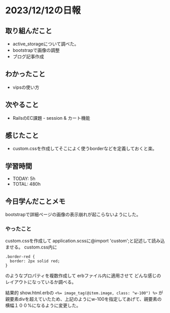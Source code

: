 # 2023/12/12の日報


## 取り組んだこと
- active_storageについて調べた。
- bootstrapで画像の調整
- ブログ記事作成

## わかったこと
-  vipsの使い方

## 次やること
- RailsのEC課題 - session & カート機能
 
## 感じたこと
- custom.cssを作成してそこによく使うborderなどを定義しておくと楽。

## 学習時間
- TODAY: 5h
- TOTAL: 480h


## 今日学んだことメモ

bootstrapで詳細ページの画像の表示崩れが起こらないようにした。

### やったこと
custom.cssを作成して
application.scssに@import 'custom';と記述して読み込ませる。
custom.css内に
```
.border-red {
  border: 2px solid red;
}
```
のようなプロパティを複数作成して
erbファイル内に適用させて
どんな感じのレイアウトになっているか調べる。


結果的
show.html.erbの
``<%= image_tag(@item.image, class: "w-100") %>``
が親要素divを超えていたため、上記のようにw-100を指定してあげて、親要素の横幅１００%になるように変更した。

